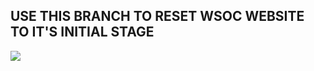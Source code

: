 ## USE THIS BRANCH TO RESET WSOC WEBSITE TO IT'S INITIAL STAGE

![](https://i.ibb.co/JKsmZyp/Capture.png)
